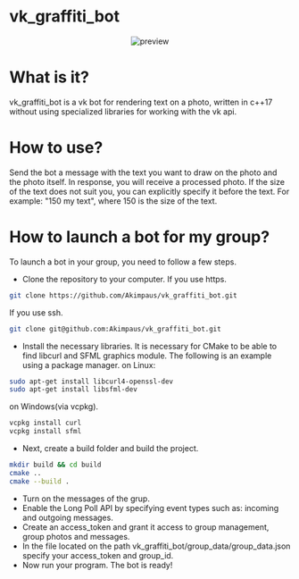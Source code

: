 # vk_graffiti_bot
<p align="center">
    <img src="git_rep/preview.gif" alt="preview" />
</p>

# What is it?
vk_graffiti_bot is a vk bot for rendering text on a photo, written in c++17 without using specialized libraries for working with the vk api.

# How to use?
Send the bot a message with the text you want to draw on the photo and the photo itself. In response, you will receive a processed photo.
If the size of the text does not suit you, you can explicitly specify it before the text. For example: "150 my text", where 150 is the size of the text.

# How to launch a bot for my group?
To launch a bot in your group, you need to follow a few steps.
- Сlone the repository to your computer.
If you use https.
```sh
git clone https://github.com/Akimpaus/vk_graffiti_bot.git
```
If you use ssh.
```sh
git clone git@github.com:Akimpaus/vk_graffiti_bot.git
```
- Install the necessary libraries.
It is necessary for CMake to be able to find libcurl and SFML graphics module.
The following is an example using a package manager.
on Linux:
```sh
sudo apt-get install libcurl4-openssl-dev
sudo apt-get install libsfml-dev
```
on Windows(via vcpkg).
```sh
vcpkg install curl
vcpkg install sfml
```
- Next, create a build folder and build the project.
```sh
mkdir build && cd build
cmake ..
cmake --build .
```
- Turn on the messages of the grup.
- Enable the Long Poll API by specifying event types such as: incoming and outgoing messages.
- Create an access_token and grant it access to group management, group photos and messages.
- In the file located on the path vk_graffiti_bot/group_data/group_data.json specify your access_token and group_id.
- Now run your program. The bot is ready!

